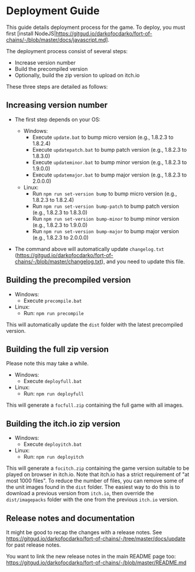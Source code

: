 # Deployment Guide

This guide details deployment process for the game.
To deploy, you must first [install NodeJS|https://gitgud.io/darkofocdarko/fort-of-chains/-/blob/master/docs/javascript.md].

The deployment process consist of several steps:

- Increase version number
- Build the precompiled version
- Optionally, build the zip version to upload on itch.io

These three steps are detailed as follows:

## Increasing version number

- The first step depends on your OS:
  - Windows:
    - Execute `update.bat` to bump micro version (e.g., 1.8.2.3 to 1.8.2.4)
    - Execute `updatepatch.bat` to bump patch version (e.g., 1.8.2.3 to 1.8.3.0)
    - Execute `updateminor.bat` to bump minor version (e.g., 1.8.2.3 to 1.9.0.0)
    - Execute `updatemajor.bat` to bump major version (e.g., 1.8.2.3 to 2.0.0.0)
  - Linux:
    - Run `npm run set-version bump` to bump micro version (e.g., 1.8.2.3 to 1.8.2.4)
    - Run `npm run set-version bump-patch` to bump patch version (e.g., 1.8.2.3 to 1.8.3.0)
    - Run `npm run set-version bump-minor` to bump minor version (e.g., 1.8.2.3 to 1.9.0.0)
    - Run `npm run set-version bump-major` to bump major version (e.g., 1.8.2.3 to 2.0.0.0)

- The command above will automatically update `changelog.txt` (https://gitgud.io/darkofocdarko/fort-of-chains/-/blob/master/changelog.txt), and you need to update this file.

## Building the precompiled version

- Windows:
  - Execute `precompile.bat`
- Linux:
  - Run: `npm run precompile`

This will automatically update the `dist` folder with the latest precompiled version.

## Building the full zip version

Please note this may take a while.

- Windows:
  - Execute `deployfull.bat`
- Linux:
  - Run: `npm run deployfull`

This will generate a `focfull.zip` containing the full game with all images.

## Building the itch.io zip version

- Windows:
  - Execute `deployitch.bat`
- Linux:
  - Run: `npm run deployitch`

This will generate a `focitch.zip` containing the game version suitable to be played
on browser in itch.io.
Note that itch.io has a strict requirement of "at most 1000 files".
To reduce the number of files, you can remove some of the unit images found in the `dist`
folder.
The easiest way to do this is to download a previous version from `itch.io`,
then override the `dist/imagepacks` folder with the one from the previous `itch.io` version.

## Release notes and documentation

It might be good to recap the changes with a release notes. See
https://gitgud.io/darkofocdarko/fort-of-chains/-/tree/master/docs/update for past
release notes.

You want to link the new release notes in the main
README page too: https://gitgud.io/darkofocdarko/fort-of-chains/-/blob/master/README.md

